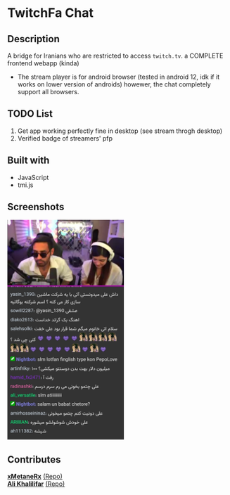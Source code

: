 # TwitchFa Chat

## Description
A bridge for Iranians who are restricted to access `twitch.tv`.
a COMPLETE frontend webapp (kinda)

- The stream player is for android browser (tested in android 12, idk if it works on lower version of androids) howewer, the chat completely support all browsers.

## TODO List
1. Get app working perfectly fine in desktop (see stream throgh desktop)
2. Verified badge of streamers' pfp

## Built with
* JavaScript
* tmi.js

## Screenshots
<img src="img/showcase1.jpg" alt="Showcase #1" style="max-height:500px;">

## Contributes
[**xMetaneRx**](https://github.com/xMetaneRx)
[(Repo)](https://github.com/xMetaneRx/twitch-chat)
\
[**Ali Khalilifar**](https://github.com/alikhalilifar)
[(Repo)](https://github.com/alikhalilifar/persian-twitch-client)
